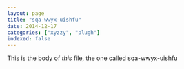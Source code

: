 ```yaml
---
layout: page
title: "sqa-wwyx-uishfu"
date: 2014-12-17
categories: ["xyzzy", "plugh"]
indexed: false
---
```

This is the body of _this_ file, the one called sqa-wwyx-uishfu
